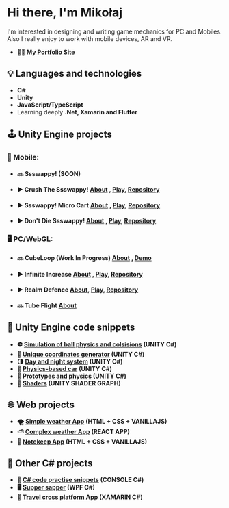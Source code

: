 # Hi there, I'm Mikołaj
I'm interested in designing and writing game mechanics for PC and Mobiles. 
Also I really enjoy to work with mobile devices, AR and VR.
- **👨‍💻 [My Portfolio Site](https://www.mmusialik.com/en/)**

## 💡 Languages and technologies
- **C#**
- **Unity**
- **JavaScript/TypeScript**
- Learning deeply **.Net, Xamarin and Flutter**

## 🕹️ Unity Engine projects
### 📱 Mobile:
- #### 🔜 Ssswappy! **(SOON)**
- #### ▶️ Crush The Ssswappy! **[About](https://www.mmusialik.com/articles_en/Art_11.html)** , **[Play](https://drive.google.com/drive/folders/1I5qUT03ACj1hvQ-FpXlPjzKRvdNzUGPy?usp=sharing)**, **[Repository](https://github.com/IKOMMM/CrushTheSsswappy)** 
- #### ▶️ Ssswappy! Micro Cart **[About](https://www.mmusialik.com/articles_en/Art_11.html)** , **[Play](https://drive.google.com/drive/folders/1SZGgIArRxPqTzcnzDfUhL2nqS1l6Q84v?usp=sharing)**, **[Repository](https://github.com/IKOMMM/Ssswappy_Micro_Cart)**
- #### ▶️ Don't Die Ssswappy!  **[About](https://www.mmusialik.com/articles_en/Art_11.html)** , **[Play](https://drive.google.com/drive/folders/1uttZQyDITmYVkLxGC-XpdUPYYGNF8rQH?usp=sharing)**, **[Repository](https://github.com/IKOMMM/DontDieSsswappy)**
### 🖥️ PC/WebGL:
- #### 🔜 CubeLoop (Work In Progress) **[About](https://www.mmusialik.com/articles_en/Art_01.html)** , **[Demo](https://drive.google.com/drive/folders/1_O_Lf_jmAKofTPjilSvhCzgRSD0pHDvE)**
- #### ▶️ Infinite Increase **[About](https://www.mmusialik.com/articles_en/Art_12.html)** , **[Play](https://ikommm.github.io/Infinite_Increase_Build/)**, **[Repository](https://github.com/IKOMMM/Infinite_Increase)** 
- #### ▶️ Realm Defence **[About](https://www.mmusialik.com/articles_en/Art_12.html)**, **[Play](https://ikommm.github.io/Realm_Defence_Build/)**, **[Repository](https://github.com/IKOMMM/Realm_Defence)** 
- #### 🔜 Tube Flight **[About](https://www.mmusialik.com/articles_en/Art_12.html)**

## 📜 Unity Engine code snippets
- **⚽ [Simulation of ball physics and colsisions](https://github.com/IKOMMM/The-Gravity-and-The-Balls) (UNITY C#)**
- **🧪 [Unique coordinates generator](https://github.com/IKOMMM/Miko_Code_Snippets_UNITY/blob/main/OVERALL/RandomCoordinatesGenerator) (UNITY C#)**
- **🌗 [Day and night system](https://github.com/IKOMMM/Miko_Code_Snippets_UNITY/tree/main/3D/DayAndNightSystem) (UNITY C#)**
- **🚗 [Physics-based car](https://github.com/IKOMMM/CarControllerPrototype_UNITY) (UNITY C#)** 
- **🔧 [Prototypes and physics](https://www.mmusialik.com/articles_en/Art_20.html) (UNITY C#)**
- **🎨 [Shaders](https://github.com/IKOMMM/Miko_Shaders_Library_UNITY) (UNITY SHADER GRAPH)**

## 🌐 Web projects
- **🌪️ [Simple weather App](https://github.com/IKOMMM/Aplikacje_Webowe_Laboratoria_11070/tree/main/LAB_03_V.01) (HTML + CSS + VANILLAJS)**
- **⛅ [Complex weather App](https://github.com/IKOMMM/Aplikacje_Webowe_Laboratoria_11070/tree/main/LAB_03_V.02) (REACT APP)**
- **📝 [Notekeep App](https://github.com/IKOMMM/Aplikacje_Webowe_Laboratoria_11070/tree/main/LAB_04) (HTML + CSS + VANILLAJS)**

## 📜 Other C# projects
- **🧪 [C# code practise snippets](https://github.com/IKOMMM/CSHARP_Practice_Code_Snippets) (CONSOLE C#)**
- **🖥️ [Supper sapper](https://github.com/IKOMMM/Supper_Sapper_WPF) (WPF C#)**
- **📱 [Travel cross platform App](https://github.com/IKOMMM/Travel_Cross_Platform_App) (XAMARIN C#)**
